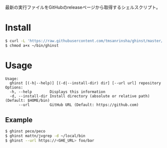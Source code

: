 最新の実行ファイルをGitHubのreleaseページから取得するシェルスクリプト。

Install
=======

```bash
$ curl -L 'https://raw.githubusercontent.com/tmsanrinsha/ghinst/master/ghinst' > ~/bin/ghinst
$ chmod a+x ~/bin/ghinst
```

Usage
=====

```
Usage:
  ghinst [(-h|--help)] [(-d|--install-dir) dir] [--url url] repository
Options:
  -h, --help        Displays this information
  -d, --install-dir Install directory (absolute or relative path) (Default: $HOME/bin)
      --url         GitHub URL (Default: https://github.com)
```

Example
-------

```bash
$ ghinst peco/peco
$ ghinst mattn/jvgrep -d ~/local/bin
$ ghinst --url https://<GHE_URL> foo/bar
```

